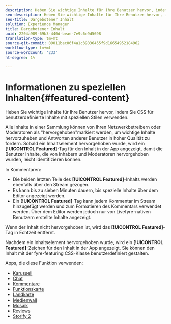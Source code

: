```yaml
---
description: Heben Sie wichtige Inhalte für Ihre Benutzer hervor, indem Sie CSS für benutzerdefinierte Inhalte mit speziellen Stilen verwenden.
seo-description: Heben Sie wichtige Inhalte für Ihre Benutzer hervor, indem Sie CSS für benutzerdefinierte Inhalte mit speziellen Stilen verwenden.
seo-title: Dargebotener Inhalt
solution: Experience Manager
title: Dargebotener Inhalt
uuid: 2204a989-69b3-440d-beae-7e9c6e9d5698
translation-type: tm+mt
source-git-commit: 09011bac06f4a1c39836455f9d16654952184962
workflow-type: tm+mt
source-wordcount: '233'
ht-degree: 1%

---
```



# Informationen zu speziellen Inhalten{#featured-content}

Heben Sie wichtige Inhalte für Ihre Benutzer hervor, indem Sie CSS für benutzerdefinierte Inhalte mit speziellen Stilen verwenden.

Alle Inhalte in einer Sammlung können von Ihren Netzwerkbetreibern oder Moderatoren als &quot;hervorgehoben&quot;markiert werden, um wichtige Inhalte hervorzuheben und Antworten anderer Benutzer in hoher Qualität zu fördern. Sobald ein Inhaltselement hervorgehoben wurde, wird ein **[!UICONTROL Featured]**-Tag für den Inhalt in der App angezeigt, damit die Benutzer Inhalte, die von Inhabern und Moderatoren hervorgehoben wurden, leicht identifizieren können.

In Kommentaren:

* Die beiden letzten Teile des **[!UICONTROL Featured]**-Inhalts werden ebenfalls über den Stream gezogen.
* Es kann bis zu sieben Minuten dauern, bis spezielle Inhalte über dem Editor angezeigt werden.
* Ein **[!UICONTROL Featured]**-Tag kann jedem Kommentar im Stream hinzugefügt werden und zum Formatieren des Kommentars verwendet werden. Über dem Editor werden jedoch nur von Livefyre-nativen Benutzern erstellte Inhalte angezeigt.

Wenn der Inhalt nicht hervorgehoben ist, wird das **[!UICONTROL Featured]**-Tag in Echtzeit entfernt.

Nachdem ein Inhaltselement hervorgehoben wurde, wird ein **[!UICONTROL Featured]**-Zeichen für den Inhalt in der App angezeigt. Sie können den Inhalt mit der fyre-featuring CSS-Klasse benutzerdefiniert gestalten.

Apps, die diese Funktion verwenden:

* [Karussell](/help/using/c-about-apps/c-carousel-app/c-carousel-app.md#c_carousel_app)
* [Chat](/help/using/c-about-apps/c-chat-app/c-chat-app.md#c_chat_app)
* [Kommentare](/help/using/c-about-apps/c-comments/c-comments.md)
* [Funktionskarte](/help/using/c-about-apps/c-feature-card-app/c-feature-card-app.md#c_feature_card_app)
* [Landkarte](/help/using/c-about-apps/c-map-app/c-map-app.md#c_map_app)
* [Medienwall](/help/using/c-about-apps/c-media-wall-app/c-media-wall-app.md#c_media_wall_app)
* [Mosaik](/help/using/c-about-apps/c-mosaic-app/c-mosaic-app.md#c_mosaic_app)
* [Reviews](/help/using/c-about-apps/c-reviews-app/c-reviews-app.md#c_reviews_app)
* [Storify 2](/help/using/c-about-apps/c-storify2/c-storify2.md#c_storify2)

